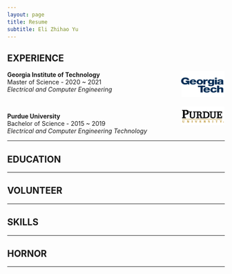 ```yaml
---
layout: page
title: Resume
subtitle: Eli Zhihao Yu
---
```


## EXPERIENCE

<img src="/img/resume/gatech.gif" class = "lazyload" style="vertical-align:top; width:20%; float:right;">

**Georgia Institute of Technology**
<br/>
Master of Science - 2020 ~ 2021
<br/>
*Electrical and Computer Engineering*

<br/>

<img src="/img/resume/purdue.png" class = "lazyload" style="vertical-align:top; width:20%; float:right;">

**Purdue University**
<br/>
Bachelor of Science - 2015 ~ 2019
<br/>
*Electrical and Computer Engineering Technology*

---

## EDUCATION

---

## VOLUNTEER

---

## SKILLS

---

## HORNOR

---